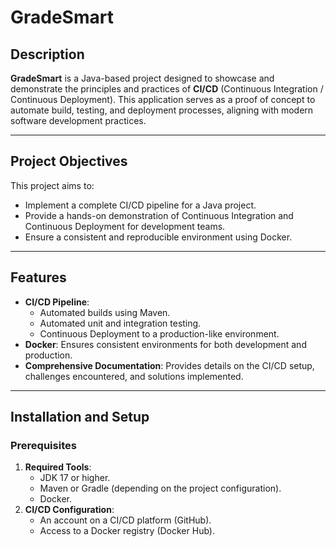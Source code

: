 # GradeSmart

## Description
**GradeSmart** is a Java-based project designed to showcase and demonstrate the principles and practices of **CI/CD** (Continuous Integration / Continuous Deployment). This application serves as a proof of concept to automate build, testing, and deployment processes, aligning with modern software development practices.

---

## Project Objectives
This project aims to:
- Implement a complete CI/CD pipeline for a Java project.
- Provide a hands-on demonstration of Continuous Integration and Continuous Deployment for development teams.
- Ensure a consistent and reproducible environment using Docker.

---

## Features
- **CI/CD Pipeline**:
  - Automated builds using Maven.
  - Automated unit and integration testing.
  - Continuous Deployment to a production-like environment.
- **Docker**: Ensures consistent environments for both development and production.
- **Comprehensive Documentation**: Provides details on the CI/CD setup, challenges encountered, and solutions implemented.

---

## Installation and Setup

### Prerequisites
1. **Required Tools**:
   - JDK 17 or higher.
   - Maven or Gradle (depending on the project configuration).
   - Docker.
2. **CI/CD Configuration**:
   - An account on a CI/CD platform (GitHub).
   - Access to a Docker registry (Docker Hub).


